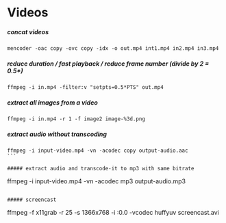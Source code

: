 # Videos

##### concat videos
```
mencoder -oac copy -ovc copy -idx -o out.mp4 int1.mp4 in2.mp4 in3.mp4
```

##### reduce duration / fast playback / reduce frame number (divide by 2 = 0.5*)
```
ffmpeg -i in.mp4 -filter:v "setpts=0.5*PTS" out.mp4
```

##### extract all images from a video
```
ffmpeg -i in.mp4 -r 1 -f image2 image-%3d.png
```

##### extract audio without transcoding
````
ffmpeg -i input-video.mp4 -vn -acodec copy output-audio.aac
```

##### extract audio and transcode-it to mp3 with same bitrate
````
ffmpeg -i input-video.mp4 -vn -acodec mp3 output-audio.mp3
```

##### screencast
```
ffmpeg -f x11grab -r 25 -s 1366x768 -i :0.0 -vcodec huffyuv screencast.avi
```
